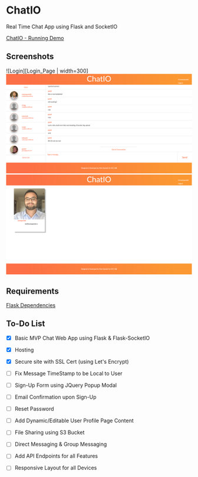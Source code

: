 # ChatIO
Real Time Chat App using Flask and SocketIO

[ChatIO - Running Demo](https://chat.moizqureshi.io)

## Screenshots
![Login][Login_Page | width=300] ![Chat][Chat_Page] ![Profile][User_Page]

## Requirements
[Flask Dependencies](https://github.com/moizqureshi/ChatIO/blob/master/requirements.txt)

## To-Do List
- [X] Basic MVP Chat Web App using Flask & Flask-SocketIO
- [X] Hosting
- [X] Secure site with SSL Cert (using Let's Encrypt)
- [ ] Fix Message TimeStamp to be Local to User
- [ ] Sign-Up Form using JQuery Popup Modal
- [ ] Email Confirmation upon Sign-Up
- [ ] Reset Password
- [ ] Add Dynamic/Editable User Profile Page Content
- [ ] File Sharing using S3 Bucket
- [ ] Direct Messaging & Group Messaging
- [ ] Add API Endpoints for all Features
- [ ] Responsive Layout for all Devices
  

[Login_Page]: https://raw.githubusercontent.com/moizqureshi/ChatIO/master/ChatIO_Login.png "ChatIO - Login Page"
[Chat_Page]: https://raw.githubusercontent.com/moizqureshi/ChatIO/master/ChatIO_Chat.png "ChatIO - Login Page"
[User_Page]: https://raw.githubusercontent.com/moizqureshi/ChatIO/master/ChatIO_UserProfile.png "ChatIO - Login Page"
